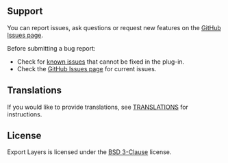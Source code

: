 Support
-------

You can report issues, ask questions or request new features on the [GitHub Issues page](https://github.com/khalim19/gimp-plugin-export-layers/issues).

Before submitting a bug report:
* Check for [known issues](docs/sections/Known-Issues.md) that cannot be fixed in the plug-in.
* Check the [GitHub Issues page](https://github.com/khalim19/gimp-plugin-export-layers/issues) for current issues.


Translations
------------

If you would like to provide translations, see [TRANSLATIONS](TRANSLATIONS.md) for instructions.


License
-------

Export Layers is licensed under the [BSD 3-Clause](LICENSE) license.
